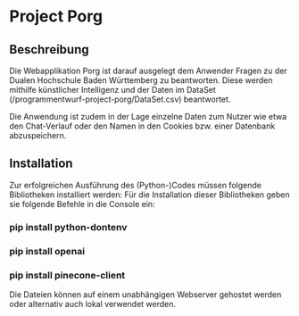 # Project Porg

## Beschreibung

Die Webapplikation Porg ist darauf ausgelegt dem Anwender Fragen zu der Dualen Hochschule Baden Württemberg zu beantworten.
Diese werden mithilfe künstlicher Intelligenz und der Daten im DataSet (/programmentwurf-project-porg/DataSet.csv) beantwortet.

Die Anwendung ist zudem in der Lage einzelne Daten zum Nutzer wie etwa den Chat-Verlauf oder den Namen in den Cookies bzw. einer Datenbank abzuspeichern.

## Installation

Zur erfolgreichen Ausführung des (Python-)Codes müssen folgende Bibliotheken installiert werden:
Für die Installation dieser Bibliotheken geben sie folgende Befehle in die Console ein:

### pip install python-dontenv
### pip install openai
### pip install pinecone-client

Die Dateien können auf einem unabhängigen Webserver gehostet werden oder alternativ auch lokal verwendet werden.
